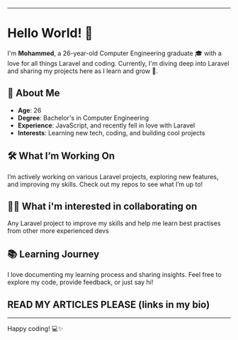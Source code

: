 
---

# Hello World! 👋

I'm **Mohammed**, a 26-year-old Computer Engineering graduate 🎓 with a love for all things Laravel and coding. Currently, I'm diving deep into Laravel and sharing my projects here as I learn and grow 🚀.

## 🚀 About Me

- **Age**: 26
- **Degree**: Bachelor's in Computer Engineering
- **Experience**: JavaScript, and recently fell in love with Laravel
- **Interests**: Learning new tech, coding, and building cool projects

## 🛠️ What I’m Working On

I’m actively working on various Laravel projects, exploring new features, and improving my skills. Check out my repos to see what I’m up to!

## 👀👀 What i'm interested in collaborating on 

Any Laravel project to improve my skills and help me learn best practises from other more experienced devs

## 📚 Learning Journey

I love documenting my learning process and sharing insights. Feel free to explore my code, provide feedback, or just say hi!

## READ MY ARTICLES PLEASE (links in my bio)

---

Happy coding! 💻✨
